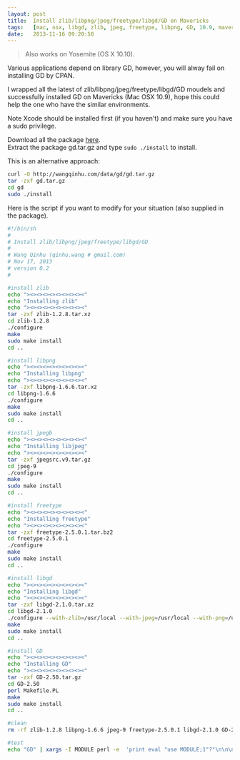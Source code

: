 ```yaml
---
layout: post
title:	Install zlib/libpng/jpeg/freetype/libgd/GD on Mavericks
tags:	[mac, osx, libgd, zlib, jpeg, freetype, libpng, GD, 10.9, mavericks, install]
date:	2013-11-16 09:20:50
---
```


>Also works on Yosemite (OS X 10.10).

Various applications depend on library GD, however, you will alway fail on installing GD by CPAN.

I wrapped all the latest of zlib/libpng/jpeg/freetype/libgd/GD moudels and successfully installed GD on Mavericks (Mac OSX 10.9), hope this could help the one who have the similar environments.

Note Xcode should be installed first (if you haven't) and make sure you have a sudo privilege.

Download all the package [here][1].  
Extract the package gd.tar.gz and type `sudo ./install` to install.

This is an alternative approach:

``` bash
curl -O http://wangqinhu.com/data/gd/gd.tar.gz
tar -zxf gd.tar.gz
cd gd
sudo ./install
```
    
Here is the script if you want to modify for your situation (also supplied in the package).

``` bash
#!/bin/sh
#
# Install zlib/libpng/jpeg/freetype/libgd/GD
#
# Wang Qinhu (qinhu.wang # gmail.com)
# Nov 17, 2013
# version 0.2
#

#install zlib
echo "><><><><><><><><><"
echo "Installing zlib"
echo "><><><><><><><><><"
tar -zxf zlib-1.2.8.tar.xz
cd zlib-1.2.8
./configure
make
sudo make install
cd ..

#install libpng
echo "><><><><><><><><><"
echo "Installing libpng"
echo "><><><><><><><><><"
tar -zxf libpng-1.6.6.tar.xz
cd libpng-1.6.6
./configure
make
sudo make install
cd ..

#install jpegb
echo "><><><><><><><><><"
echo "Installing libjpeg"
echo "><><><><><><><><><"
tar -zxf jpegsrc.v9.tar.gz
cd jpeg-9
./configure
make
sudo make install
cd ..

#install freetype
echo "><><><><><><><><><"
echo "Installing freetype"
echo "><><><><><><><><><"
tar -zxf freetype-2.5.0.1.tar.bz2
cd freetype-2.5.0.1
./configure
make
sudo make install
cd ..

#install libgd
echo "><><><><><><><><><"
echo "Installing libgd"
echo "><><><><><><><><><"
tar -zxf libgd-2.1.0.tar.xz
cd libgd-2.1.0
./configure --with-zlib=/usr/local --with-jpeg=/usr/local --with-png=/usr/local --with-freetype=/usr/local
make
sudo make install
cd ..

#install GD
echo "><><><><><><><><><"
echo "Installing GD"
echo "><><><><><><><><><"
tar -zxf GD-2.50.tar.gz
cd GD-2.50
perl Makefile.PL
make
sudo make install
cd ..

#clean
rm -rf zlib-1.2.8 libpng-1.6.6 jpeg-9 freetype-2.5.0.1 libgd-2.1.0 GD-2.50

#test
echo "GD" | xargs -I MODULE perl -e  'print eval "use MODULE;1"?"\n\n\nOK\n\n\n":"\n\n\nFail\n\n\n"'
```

 [1]: /data/gd/gd.tar.gz
